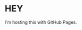 <!DOCTYPE html>
<html>
	<body>
		<h1>HEY</h1>
		<p>I'm hosting this with GitHub Pages.</p>
	</body>
</html>